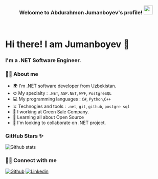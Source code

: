 
<h3 align="center">
  Welcome to Abdurahmon Jumanboyev's profile!
    <img src="https://media.giphy.com/media/hvRJCLFzcasrR4ia7z/giphy.gif" width="28">
</h3>
<br/>

# Hi there! I am Jumanboyev 👋

### I'm a .NET Software Engineer.

### 👨‍💻 About me

- 🌍 I'm .NET software developer from Uzbekistan.
- ⚙️ My specialty : `.NET`, `ASP.NET`, `WPF`, `PostgreSQL`
- 💻 My programming languages : `C#`, `Python`,`C++`
- ⚔️ Technogies and tools : `.net`, `git`, `github`, `postgre sql`
- 🔭 I working at Green Sale Company.
- 🌱 Learning all about Open Source
- 👯 I'm looking to collaborate on .NET project.

### GitHub Stars ✨

  ![Github stats](https://github-readme-stats.vercel.app/api?username=jumanboyev&show_icons=true&theme=dark)
  
### 🙋‍♂️ Connect with me

<p>
  <a href="https://github.com/jumanboyev">
        <img alt="Github"
             src="https://img.shields.io/badge/GitHub-100000?style=flat&logo=github&logoColor=white"></a>
    <a href="https://www.linkedin.com/in/abdurahmon-jumanboyev-1bbab0273/">
        <img alt="Linkedin"
             src="https://img.shields.io/badge/LinkedIn-0077B5?style=flat&logo=linkedin&logoColor=white"></a>
    
</p>
